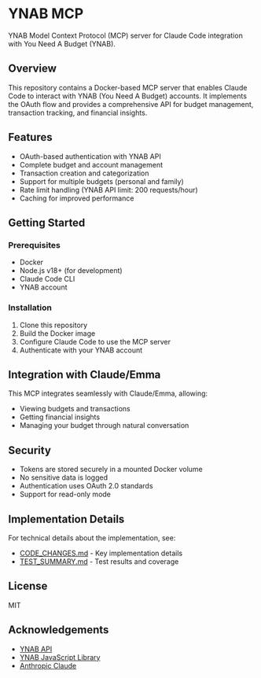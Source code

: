# YNAB MCP

YNAB Model Context Protocol (MCP) server for Claude Code integration with You Need A Budget (YNAB).

## Overview

This repository contains a Docker-based MCP server that enables Claude Code to interact with YNAB (You Need A Budget) accounts. It implements the OAuth flow and provides a comprehensive API for budget management, transaction tracking, and financial insights.

## Features

- OAuth-based authentication with YNAB API
- Complete budget and account management
- Transaction creation and categorization
- Support for multiple budgets (personal and family)
- Rate limit handling (YNAB API limit: 200 requests/hour)
- Caching for improved performance

## Getting Started

### Prerequisites

- Docker
- Node.js v18+ (for development)
- Claude Code CLI
- YNAB account

### Installation

1. Clone this repository
2. Build the Docker image
3. Configure Claude Code to use the MCP server
4. Authenticate with your YNAB account

## Integration with Claude/Emma

This MCP integrates seamlessly with Claude/Emma, allowing:
- Viewing budgets and transactions
- Getting financial insights
- Managing your budget through natural conversation

## Security

- Tokens are stored securely in a mounted Docker volume
- No sensitive data is logged
- Authentication uses OAuth 2.0 standards
- Support for read-only mode

## Implementation Details

For technical details about the implementation, see:
- [CODE_CHANGES.md](./CODE_CHANGES.md) - Key implementation details
- [TEST_SUMMARY.md](./TEST_SUMMARY.md) - Test results and coverage

## License

MIT

## Acknowledgements

- [YNAB API](https://api.youneedabudget.com/)
- [YNAB JavaScript Library](https://github.com/ynab/ynab-sdk-js)
- [Anthropic Claude](https://claude.ai/)
